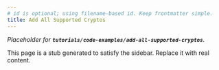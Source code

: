 ```yaml
---
# id is optional; using filename-based id. Keep frontmatter simple.
title: Add All Supported Cryptos
---
```


_Placeholder for **`tutorials/code-examples/add-all-supported-cryptos`**._

This page is a stub generated to satisfy the sidebar.
Replace it with real content.
